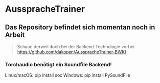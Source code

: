 # AusspracheTrainer

## Das Repository befindet sich momentan noch in Arbeit
> Schaue derweil doch bei der Backend-Technologie vorbei: https://github.com/dakopen/AusspracheTrainer-BWKI


### Torchaudio benötigt ein Soundfile Backend! 
Linux/macOS: pip install sox
Windows: pip install PySoundFile
